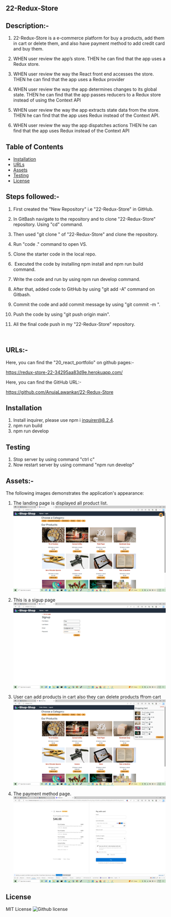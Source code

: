 ## 22-Redux-Store


## Description:-

1. 22-Redux-Store is a e-commerce platform for buy a products, add them in cart or delete them, and also have payment method to add credit card and buy them.

2. WHEN user review the app’s store. THEN he can find that the app uses a Redux store.

3. WHEN user review the way the React front end accesses the store. THEN he can find that the app uses a Redux provider

4. WHEN user review the way the app determines changes to its global state. THEN he can find that the app passes reducers to a Redux store instead of using the Context API

5. WHEN user review the way the app extracts state data from the store. THEN he can find that the app uses Redux instead of the Context API.

6. WHEN user review the way the app dispatches actions
THEN he can find that the app uses Redux instead of the Context API


## Table of Contents

 *  [Installation](#installation)
 *  [URLs](#URLs)
 *  [Assets](#Assets)
 *  [Testing](#testing)
 *  [License](#license)



## Steps followed:-

1. First created the "New Repository" i.e "22-Redux-Store" in GitHub.

2. In GitBash  navigate to the repository and  to clone "22-Redux-Store" repository. Using "cd" command.

3. Then used "git clone <ssh key>" of "22-Redux-Store" and clone the repository.

4. Run "code ." command to open VS.

5. Clone the starter code in the local repo.

6.  Executed the code by installing npm install and npm run build command.

7. Write the code and run by using npm run develop command.

8. After that, added code to GitHub by using "git add -A" command on Gitbash. 

9. Commit the code and add commit message by using "git commit -m <message>".

10. Push the code by using "git push origin main".

11. All the final code push in my "22-Redux-Store" repository.


 

## URLs:-
Here, you can find the "20_react_portfolio" on github pages:- 

https://redux-store-22-34295aa83d9e.herokuapp.com/



Here, you can find the GitHub URL:-

https://github.com/AnujaLawankar/22-Redux-Store


## Installation

1. Install inquirer, please use npm i inquirer@8.2.4.
2. npm run build
3. npm run develop




## Testing

1. Stop server by using command "ctrl c"
2. Now restart server by using command "npm run develop"



## Assets:-

The following images demonstrates the application's appearance:

1. The landing page is displayed all product list.
![Website](./assets/screenshot1.png)

2. This is a sigup page
![Website](./assets/screenshot2.png)

3. User can add products in cart also they can delete products ffrom cart
![Website](./assets/screenshot3.png)

4. The payment method page.
![Website](./assets/screenshot4.png)



## License

 MIT  License  ![Github license](https://img.shields.io/badge/license-MIT-blue.svg)
